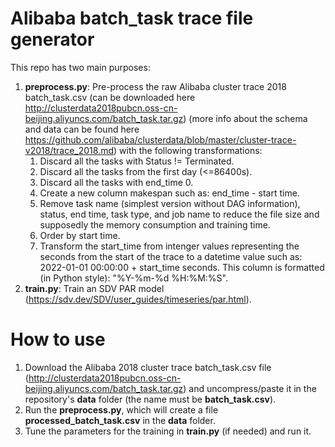 # Alibaba batch_task trace file generator

This repo has two main purposes:
1. **preprocess.py**: Pre-process the raw Alibaba cluster trace 2018 batch_task.csv (can be downloaded here http://clusterdata2018pubcn.oss-cn-beijing.aliyuncs.com/batch_task.tar.gz) (more info about the schema and data can be found here https://github.com/alibaba/clusterdata/blob/master/cluster-trace-v2018/trace_2018.md) with the following transformations:
    1. Discard all the tasks with Status != Terminated.
    2. Discard all the tasks from the first day (<=86400s).
    3. Discard all the tasks with end_time 0.
    4. Create a new column makespan such as: end_time - start time.
    5. Remove task name (simplest version without DAG information), status, end time, task type, and job name to reduce the file size and supposedly the memory consumption and training time.
    6. Order by start time.
    7. Transform the start_time from intenger values representing the seconds from the start of the trace to a datetime value such as: 2022-01-01 00:00:00 + start_time seconds. This column is formatted (in Python style): "%Y-%m-%d %H:%M:%S".
2. **train.py**: Train an SDV PAR model (https://sdv.dev/SDV/user_guides/timeseries/par.html).

# How to use

1. Download the Alibaba 2018 cluster trace batch_task.csv file (http://clusterdata2018pubcn.oss-cn-beijing.aliyuncs.com/batch_task.tar.gz) and uncompress/paste it in the repository's **data** folder (the name must be **batch_task.csv**).
2. Run the **preprocess.py**, which will create a file **processed_batch_task.csv** in the **data** folder.
3. Tune the parameters for the training in **train.py** (if needed) and run it.
